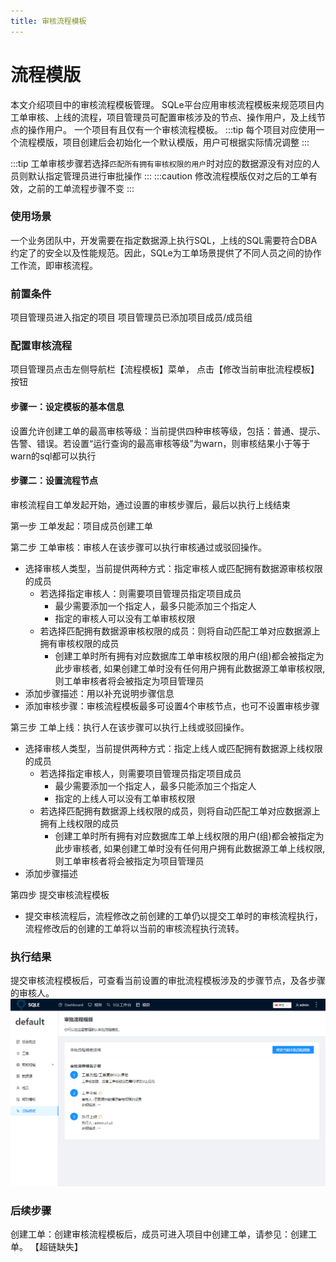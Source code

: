 ```yaml
---
title: 审核流程模板
---
```


# 流程模版
本文介绍项目中的审核流程模板管理。
SQLe平台应用审核流程模板来规范项目内工单审核、上线的流程，项目管理员可配置审核涉及的节点、操作用户，及上线节点的操作用户。
一个项目有且仅有一个审核流程模板。
:::tip
每个项目对应使用一个流程模版，项目创建后会初始化一个默认模版，用户可根据实际情况调整
:::

:::tip
工单审核步骤若选择`匹配所有拥有审核权限的用户`时对应的数据源没有对应的人员则默认指定管理员进行审批操作
:::
:::caution
修改流程模版仅对之后的工单有效，之前的工单流程步骤不变
:::



### 使用场景
一个业务团队中，开发需要在指定数据源上执行SQL，上线的SQL需要符合DBA约定了的安全以及性能规范。因此，SQLe为工单场景提供了不同人员之间的协作工作流，即审核流程。

### 前置条件
项目管理员进入指定的项目
项目管理员已添加项目成员/成员组


### 配置审核流程
项目管理员点击左侧导航栏【流程模板】菜单， 点击【修改当前审批流程模板】按钮

#### 步骤一：设定模板的基本信息
设置允许创建工单的最高审核等级：当前提供四种审核等级，包括：普通、提示、告警、错误。若设置“运行查询的最高审核等级”为warn，则审核结果小于等于warn的sql都可以执行
#### 步骤二：设置流程节点 
审核流程自工单发起开始，通过设置的审核步骤后，最后以执行上线结束

第一步 工单发起：项目成员创建工单

第二步 工单审核：审核人在该步骤可以执行审核通过或驳回操作。
* 选择审核人类型，当前提供两种方式：指定审核人或匹配拥有数据源审核权限的成员
    * 若选择指定审核人：则需要项目管理员指定项目成员
        * 最少需要添加一个指定人，最多只能添加三个指定人
        * 指定的审核人可以没有工单审核权限
    * 若选择匹配拥有数据源审核权限的成员：则将自动匹配工单对应数据源上拥有审核权限的成员
        * 创建工单时所有拥有对应数据库工单审核权限的用户(组)都会被指定为此步审核者, 如果创建工单时没有任何用户拥有此数据源工单审核权限, 则工单审核者将会被指定为项目管理员
* 添加步骤描述：用以补充说明步骤信息
* 添加审核步骤：审核流程模板最多可设置4个审核节点，也可不设置审核步骤

第三步 工单上线：执行人在该步骤可以执行上线或驳回操作。
* 选择审核人类型，当前提供两种方式：指定上线人或匹配拥有数据源上线权限的成员
    * 若选择指定审核人，则需要项目管理员指定项目成员
        * 最少需要添加一个指定人，最多只能添加三个指定人
        * 指定的上线人可以没有工单审核权限
    * 若选择匹配拥有数据源上线权限的成员，则将自动匹配工单对应数据源上拥有上线权限的成员
        * 创建工单时所有拥有对应数据库工单上线权限的用户(组)都会被指定为此步审核者, 如果创建工单时没有任何用户拥有此数据源工单上线权限, 则工单审核者将会被指定为项目管理员
* 添加步骤描述

第四步 提交审核流程模板
* 提交审核流程后，流程修改之前创建的工单仍以提交工单时的审核流程执行，流程修改后的创建的工单将以当前的审核流程执行流转。

### 执行结果
提交审核流程模板后，可查看当前设置的审批流程模板涉及的步骤节点，及各步骤的审核人。
![审核流程模板](img/workflowtemplate.png)



### 后续步骤
创建工单：创建审核流程模板后，成员可进入项目中创建工单，请参见：创建工单。
【超链缺失】

